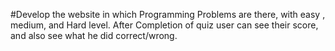 #Develop the website in which Programming Problems are there, with easy , medium, and Hard level.
After Completion of quiz user can see their score, and also see what he did correct/wrong.
